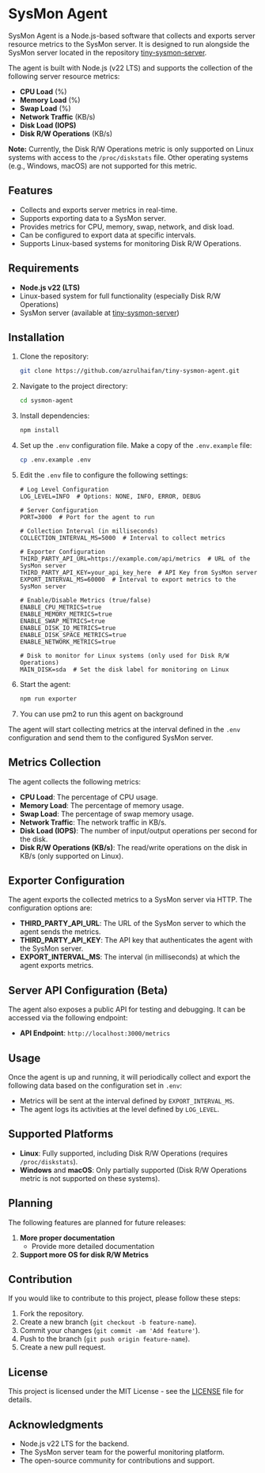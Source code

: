 # SysMon Agent

SysMon Agent is a Node.js-based software that collects and exports server resource metrics to the SysMon server. It is designed to run alongside the SysMon server located in the repository [tiny-sysmon-server](https://github.com/azrulhaifan/tiny-sysmon-server).

The agent is built with Node.js (v22 LTS) and supports the collection of the following server resource metrics:

- **CPU Load** (%)
- **Memory Load** (%)
- **Swap Load** (%)
- **Network Traffic** (KB/s)
- **Disk Load (IOPS)**
- **Disk R/W Operations** (KB/s)

**Note:** Currently, the Disk R/W Operations metric is only supported on Linux systems with access to the `/proc/diskstats` file. Other operating systems (e.g., Windows, macOS) are not supported for this metric.

## Features

- Collects and exports server metrics in real-time.
- Supports exporting data to a SysMon server.
- Provides metrics for CPU, memory, swap, network, and disk load.
- Can be configured to export data at specific intervals.
- Supports Linux-based systems for monitoring Disk R/W Operations.

## Requirements

- **Node.js v22 (LTS)**
- Linux-based system for full functionality (especially Disk R/W Operations)
- SysMon server (available at [tiny-sysmon-server](https://github.com/azrulhaifan/tiny-sysmon-server))

## Installation

1. Clone the repository:

   ```bash
   git clone https://github.com/azrulhaifan/tiny-sysmon-agent.git
   ```

2. Navigate to the project directory:

   ```bash
   cd sysmon-agent
   ```

3. Install dependencies:

   ```bash
   npm install
   ```

4. Set up the `.env` configuration file. Make a copy of the `.env.example` file:

   ```bash
   cp .env.example .env
   ```

5. Edit the `.env` file to configure the following settings:

   ```dotenv
   # Log Level Configuration
   LOG_LEVEL=INFO  # Options: NONE, INFO, ERROR, DEBUG

   # Server Configuration
   PORT=3000  # Port for the agent to run

   # Collection Interval (in milliseconds)
   COLLECTION_INTERVAL_MS=5000  # Interval to collect metrics

   # Exporter Configuration
   THIRD_PARTY_API_URL=https://example.com/api/metrics  # URL of the SysMon server
   THIRD_PARTY_API_KEY=your_api_key_here  # API Key from SysMon server
   EXPORT_INTERVAL_MS=60000  # Interval to export metrics to the SysMon server

   # Enable/Disable Metrics (true/false)
   ENABLE_CPU_METRICS=true
   ENABLE_MEMORY_METRICS=true
   ENABLE_SWAP_METRICS=true
   ENABLE_DISK_IO_METRICS=true
   ENABLE_DISK_SPACE_METRICS=true
   ENABLE_NETWORK_METRICS=true

   # Disk to monitor for Linux systems (only used for Disk R/W Operations)
   MAIN_DISK=sda  # Set the disk label for monitoring on Linux
   ```

6. Start the agent:

   ```bash
   npm run exporter
   ```

7. You can use pm2 to run this agent on background

The agent will start collecting metrics at the interval defined in the `.env` configuration and send them to the configured SysMon server.

## Metrics Collection

The agent collects the following metrics:

- **CPU Load**: The percentage of CPU usage.
- **Memory Load**: The percentage of memory usage.
- **Swap Load**: The percentage of swap memory usage.
- **Network Traffic**: The network traffic in KB/s.
- **Disk Load (IOPS)**: The number of input/output operations per second for the disk.
- **Disk R/W Operations (KB/s)**: The read/write operations on the disk in KB/s (only supported on Linux).

## Exporter Configuration

The agent exports the collected metrics to a SysMon server via HTTP. The configuration options are:

- **THIRD_PARTY_API_URL**: The URL of the SysMon server to which the agent sends the metrics.
- **THIRD_PARTY_API_KEY**: The API key that authenticates the agent with the SysMon server.
- **EXPORT_INTERVAL_MS**: The interval (in milliseconds) at which the agent exports metrics.

## Server API Configuration (Beta)

The agent also exposes a public API for testing and debugging. It can be accessed via the following endpoint:

- **API Endpoint**: `http://localhost:3000/metrics`

## Usage

Once the agent is up and running, it will periodically collect and export the following data based on the configuration set in `.env`:

- Metrics will be sent at the interval defined by `EXPORT_INTERVAL_MS`.
- The agent logs its activities at the level defined by `LOG_LEVEL`.

## Supported Platforms

- **Linux**: Fully supported, including Disk R/W Operations (requires `/proc/diskstats`).
- **Windows** and **macOS**: Only partially supported (Disk R/W Operations metric is not supported on these systems).

## Planning

The following features are planned for future releases:

1. **More proper documentation**
   - Provide more detailed documentation
2. **Support more OS for disk R/W Metrics**

## Contribution

If you would like to contribute to this project, please follow these steps:

1. Fork the repository.
2. Create a new branch (`git checkout -b feature-name`).
3. Commit your changes (`git commit -am 'Add feature'`).
4. Push to the branch (`git push origin feature-name`).
5. Create a new pull request.

## License

This project is licensed under the MIT License - see the [LICENSE](https://github.com/azrulhaifan/tiny-sysmon-server/blob/main/LICENSE) file for details.

## Acknowledgments

- Node.js v22 LTS for the backend.
- The SysMon server team for the powerful monitoring platform.
- The open-source community for contributions and support.
